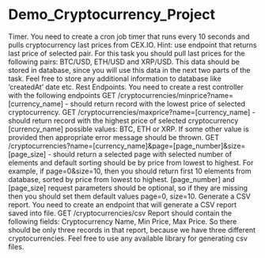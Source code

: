 # Demo_Cryptocurrency_Project
Timer.
You need to create a cron job timer that runs every 10 seconds and pulls cryptocurrency last prices from CEX.IO. Hint: use endpoint that returns last price of selected pair. For this task you should pull last prices for the following pairs: BTC/USD, ETH/USD and XRP/USD. This data should be stored in database, since you will use this data in the next two parts of the task. Feel free to store any additional information to database like ‘createdAt’ date etc.
Rest Endpoints.
You need to create a rest controller with the following endpoints
GET /cryptocurrencies/minprice?name=[currency_name] - should return record with the lowest price of selected cryptocurrency.
GET /cryptocurrencies/maxprice?name=[currency_name] - should return record with the highest price of selected cryptocurrency [currency_name] possible values: BTC, ETH or XRP. If some other value is provided then appropriate error message should be thrown.
GET /cryptocurrencies?name=[currency_name]&page=[page_number]&size=[page_size] - should return a selected page with selected number of elements and default sorting should be by price from lowest to highest. For example, if page=0&size=10, then you should return first 10 elements from database, sorted by price from lowest to highest. [page_number] and [page_size] request parameters should be optional, so if they are missing then you should set them default values page=0, size=10.
Generate a CSV report.
You need to create an endpoint that will generate a CSV report saved into file.
GET /cryptocurrencies/csv Report should contain the following fields: Cryptocurrency Name, Min Price, Max Price. So there should be only three records in that report, because we have three different cryptocurrencies. Feel free to use any available library for generating csv files.
